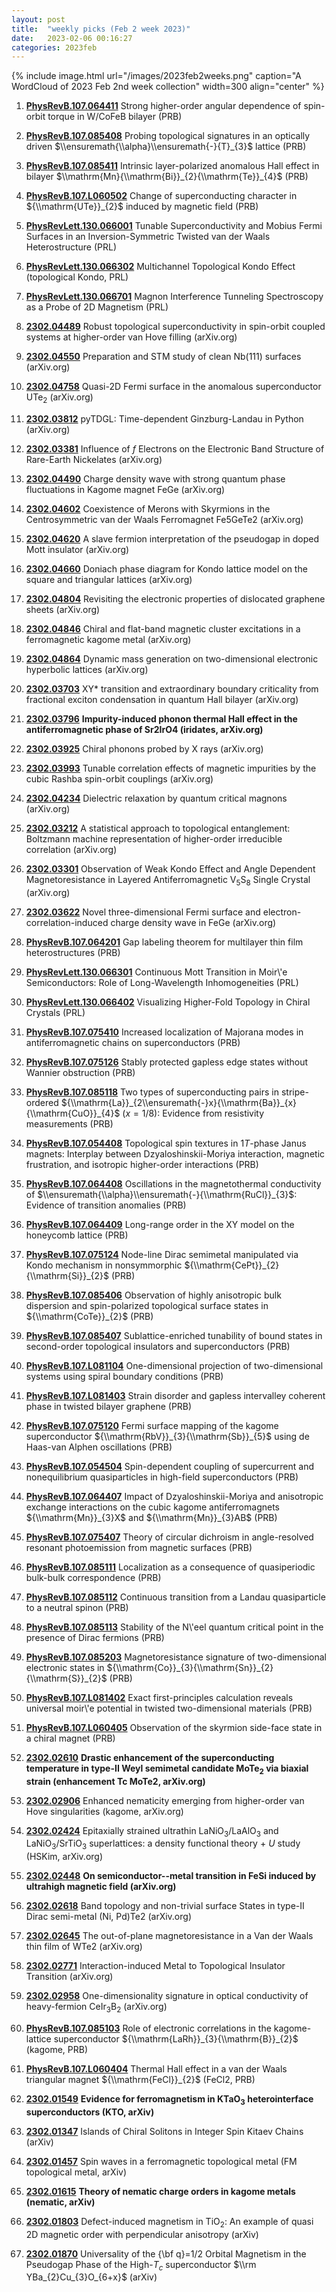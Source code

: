 ```yaml
---
layout: post
title:  "weekly picks (Feb 2 week 2023)"
date:   2023-02-06 00:16:27
categories: 2023feb
---
```



{% include image.html url="/images/2023feb2weeks.png" caption="A WordCloud of 2023 Feb 2nd week collection" width=300 align="center" %}




1. **[PhysRevB.107.064411](https://link.aps.org/doi/10.1103/PhysRevB.107.064411)** Strong higher-order angular dependence of spin-orbit torque in W/CoFeB bilayer (PRB)

1. **[PhysRevB.107.085408](https://link.aps.org/doi/10.1103/PhysRevB.107.085408)** Probing topological signatures in an optically driven $\\ensuremath{\\alpha}\\ensuremath{-}{T}_{3}$ lattice (PRB)

1. **[PhysRevB.107.085411](https://link.aps.org/doi/10.1103/PhysRevB.107.085411)** Intrinsic layer-polarized anomalous Hall effect in bilayer $\\mathrm{Mn}{\\mathrm{Bi}}_{2}{\\mathrm{Te}}_{4}$ (PRB)

1. **[PhysRevB.107.L060502](https://link.aps.org/doi/10.1103/PhysRevB.107.L060502)** Change of superconducting character in ${\\mathrm{UTe}}_{2}$ induced by magnetic field (PRB)

1. **[PhysRevLett.130.066001](https://link.aps.org/doi/10.1103/PhysRevLett.130.066001)** Tunable Superconductivity and Mobius Fermi Surfaces in an Inversion-Symmetric Twisted van der Waals Heterostructure (PRL)

1. **[PhysRevLett.130.066302](https://link.aps.org/doi/10.1103/PhysRevLett.130.066302)** Multichannel Topological Kondo Effect (topological Kondo, PRL)

1. **[PhysRevLett.130.066701](https://link.aps.org/doi/10.1103/PhysRevLett.130.066701)** Magnon Interference Tunneling Spectroscopy as a Probe of 2D Magnetism (PRL)



1. **[2302.04489](http://arxiv.org/abs/2302.04489)** Robust topological superconductivity in spin-orbit coupled systems at higher-order van Hove filling (arXiv.org)

1. **[2302.04550](http://arxiv.org/abs/2302.04550)** Preparation and STM study of clean Nb(111) surfaces (arXiv.org)

1. **[2302.04758](http://arxiv.org/abs/2302.04758)** Quasi-2D Fermi surface in the anomalous superconductor UTe$_2$ (arXiv.org)

1. **[2302.03812](http://arxiv.org/abs/2302.03812)** pyTDGL: Time-dependent Ginzburg-Landau in Python (arXiv.org)

1. **[2302.03381](http://arxiv.org/abs/2302.03381)** Influence of $f$ Electrons on the Electronic Band Structure of Rare-Earth Nickelates (arXiv.org)

1. **[2302.04490](http://arxiv.org/abs/2302.04490)** Charge density wave with strong quantum phase fluctuations in Kagome magnet FeGe (arXiv.org)

1. **[2302.04602](http://arxiv.org/abs/2302.04602)** Coexistence of Merons with Skyrmions in the Centrosymmetric van der Waals Ferromagnet Fe5GeTe2 (arXiv.org)

1. **[2302.04620](http://arxiv.org/abs/2302.04620)** A slave fermion interpretation of the pseudogap in doped Mott insulator (arXiv.org)

1. **[2302.04660](http://arxiv.org/abs/2302.04660)** Doniach phase diagram for Kondo lattice model on the square and triangular lattices (arXiv.org)

1. **[2302.04804](http://arxiv.org/abs/2302.04804)** Revisiting the electronic properties of dislocated graphene sheets (arXiv.org)

1. **[2302.04846](http://arxiv.org/abs/2302.04846)** Chiral and flat-band magnetic cluster excitations in a ferromagnetic kagome metal (arXiv.org)

1. **[2302.04864](http://arxiv.org/abs/2302.04864)** Dynamic mass generation on two-dimensional electronic hyperbolic lattices (arXiv.org)

1. **[2302.03703](http://arxiv.org/abs/2302.03703)** XY* transition and extraordinary boundary criticality from fractional exciton condensation in quantum Hall bilayer (arXiv.org)

1. **[2302.03796](http://arxiv.org/abs/2302.03796)** **Impurity-induced phonon thermal Hall effect in the antiferromagnetic phase of Sr2IrO4 (iridates, arXiv.org)**

1. **[2302.03925](http://arxiv.org/abs/2302.03925)** Chiral phonons probed by X rays (arXiv.org)

1. **[2302.03993](http://arxiv.org/abs/2302.03993)** Tunable correlation effects of magnetic impurities by the cubic Rashba spin-orbit couplings (arXiv.org)

1. **[2302.04234](http://arxiv.org/abs/2302.04234)** Dielectric relaxation by quantum critical magnons (arXiv.org)

1. **[2302.03212](http://arxiv.org/abs/2302.03212)** A statistical approach to topological entanglement: Boltzmann machine representation of higher-order irreducible correlation (arXiv.org)

1. **[2302.03301](http://arxiv.org/abs/2302.03301)** Observation of Weak Kondo Effect and Angle Dependent Magnetoresistance in Layered Antiferromagnetic V$_5$S$_8$ Single Crystal (arXiv.org)

1. **[2302.03622](http://arxiv.org/abs/2302.03622)** Novel three-dimensional Fermi surface and electron-correlation-induced charge density wave in FeGe (arXiv.org)

1. **[PhysRevB.107.064201](https://link.aps.org/doi/10.1103/PhysRevB.107.064201)** Gap labeling theorem for multilayer thin film heterostructures (PRB)

1. **[PhysRevLett.130.066301](https://link.aps.org/doi/10.1103/PhysRevLett.130.066301)** Continuous Mott Transition in Moir\\'e Semiconductors: Role of Long-Wavelength Inhomogeneities (PRL)

1. **[PhysRevLett.130.066402](https://link.aps.org/doi/10.1103/PhysRevLett.130.066402)** Visualizing Higher-Fold Topology in Chiral Crystals (PRL)

1. **[PhysRevB.107.075410](https://link.aps.org/doi/10.1103/PhysRevB.107.075410)** Increased localization of Majorana modes in antiferromagnetic chains on superconductors (PRB)

1. **[PhysRevB.107.075126](https://link.aps.org/doi/10.1103/PhysRevB.107.075126)** Stably protected gapless edge states without Wannier obstruction (PRB)

1. **[PhysRevB.107.085118](https://link.aps.org/doi/10.1103/PhysRevB.107.085118)** Two types of superconducting pairs in stripe-ordered ${\\mathrm{La}}_{2\\ensuremath{-}x}{\\mathrm{Ba}}_{x}{\\mathrm{CuO}}_{4}$ $(x=1/8)$: Evidence from resistivity measurements (PRB)

1. **[PhysRevB.107.054408](https://link.aps.org/doi/10.1103/PhysRevB.107.054408)** Topological spin textures in $1T$-phase Janus magnets: Interplay between Dzyaloshinskii-Moriya interaction, magnetic frustration, and isotropic higher-order interactions (PRB)

1. **[PhysRevB.107.064408](https://link.aps.org/doi/10.1103/PhysRevB.107.064408)** Oscillations in the magnetothermal conductivity of $\\ensuremath{\\alpha}\\ensuremath{-}{\\mathrm{RuCl}}_{3}$: Evidence of transition anomalies (PRB)

1. **[PhysRevB.107.064409](https://link.aps.org/doi/10.1103/PhysRevB.107.064409)** Long-range order in the XY model on the honeycomb lattice (PRB)

1. **[PhysRevB.107.075124](https://link.aps.org/doi/10.1103/PhysRevB.107.075124)** Node-line Dirac semimetal manipulated via Kondo mechanism in nonsymmorphic ${\\mathrm{CePt}}_{2}{\\mathrm{Si}}_{2}$ (PRB)

1. **[PhysRevB.107.085406](https://link.aps.org/doi/10.1103/PhysRevB.107.085406)** Observation of highly anisotropic bulk dispersion and spin-polarized topological surface states in ${\\mathrm{CoTe}}_{2}$ (PRB)

1. **[PhysRevB.107.085407](https://link.aps.org/doi/10.1103/PhysRevB.107.085407)** Sublattice-enriched tunability of bound states in second-order topological insulators and superconductors (PRB)

1. **[PhysRevB.107.L081104](https://link.aps.org/doi/10.1103/PhysRevB.107.L081104)** One-dimensional projection of two-dimensional systems using spiral boundary conditions (PRB)

1. **[PhysRevB.107.L081403](https://link.aps.org/doi/10.1103/PhysRevB.107.L081403)** Strain disorder and gapless intervalley coherent phase in twisted bilayer graphene (PRB)

1. **[PhysRevB.107.075120](https://link.aps.org/doi/10.1103/PhysRevB.107.075120)** Fermi surface mapping of the kagome superconductor ${\\mathrm{RbV}}_{3}{\\mathrm{Sb}}_{5}$ using de Haas-van Alphen oscillations (PRB)

1. **[PhysRevB.107.054504](https://link.aps.org/doi/10.1103/PhysRevB.107.054504)** Spin-dependent coupling of supercurrent and nonequilibrium quasiparticles in high-field superconductors (PRB)

1. **[PhysRevB.107.064407](https://link.aps.org/doi/10.1103/PhysRevB.107.064407)** Impact of Dzyaloshinskii-Moriya and anisotropic exchange interactions on the cubic kagome antiferromagnets ${\\mathrm{Mn}}_{3}X$ and ${\\mathrm{Mn}}_{3}AB$ (PRB)

1. **[PhysRevB.107.075407](https://link.aps.org/doi/10.1103/PhysRevB.107.075407)** Theory of circular dichroism in angle-resolved resonant photoemission from magnetic surfaces (PRB)

1. **[PhysRevB.107.085111](https://link.aps.org/doi/10.1103/PhysRevB.107.085111)** Localization as a consequence of quasiperiodic bulk-bulk correspondence (PRB)

1. **[PhysRevB.107.085112](https://link.aps.org/doi/10.1103/PhysRevB.107.085112)** Continuous transition from a Landau quasiparticle to a neutral spinon (PRB)

1. **[PhysRevB.107.085113](https://link.aps.org/doi/10.1103/PhysRevB.107.085113)** Stability of the N\\'eel quantum critical point in the presence of Dirac fermions (PRB)

1. **[PhysRevB.107.085203](https://link.aps.org/doi/10.1103/PhysRevB.107.085203)** Magnetoresistance signature of two-dimensional electronic states in ${\\mathrm{Co}}_{3}{\\mathrm{Sn}}_{2}{\\mathrm{S}}_{2}$ (PRB)

1. **[PhysRevB.107.L081402](https://link.aps.org/doi/10.1103/PhysRevB.107.L081402)** Exact first-principles calculation reveals universal moir\\'e potential in twisted two-dimensional materials (PRB)

1. **[PhysRevB.107.L060405](https://link.aps.org/doi/10.1103/PhysRevB.107.L060405)** Observation of the skyrmion side-face state in a chiral magnet (PRB)




1. **[2302.02610](http://arxiv.org/abs/2302.02610)** **Drastic enhancement of the superconducting temperature in type-II Weyl semimetal candidate MoTe$_2$ via biaxial strain (enhancement Tc MoTe2, arXiv.org)**

1. **[2302.02906](http://arxiv.org/abs/2302.02906)** Enhanced nematicity emerging from higher-order van Hove singularities (kagome, arXiv.org)

1. **[2302.02424](http://arxiv.org/abs/2302.02424)** Epitaxially strained ultrathin LaNiO$_3$/LaAlO$_3$ and LaNiO$_3$/SrTiO$_3$ superlattices: a density functional theory + $U$ study (HSKim, arXiv.org)

1. **[2302.02448](http://arxiv.org/abs/2302.02448)** **On semiconductor--metal transition in FeSi induced by ultrahigh magnetic field (arXiv.org)**

1. **[2302.02618](http://arxiv.org/abs/2302.02618)** Band topology and non-trivial surface States in type-II Dirac semi-metal (Ni, Pd)Te2 (arXiv.org)

1. **[2302.02645](http://arxiv.org/abs/2302.02645)** The out-of-plane magnetoresistance in a Van der Waals thin film of WTe2 (arXiv.org)

1. **[2302.02771](http://arxiv.org/abs/2302.02771)** Interaction-induced Metal to Topological Insulator Transition (arXiv.org)

1. **[2302.02958](http://arxiv.org/abs/2302.02958)** One-dimensionality signature in optical conductivity of heavy-fermion CeIr$_{3}$B$_{2}$ (arXiv.org)

1. **[PhysRevB.107.085103](https://link.aps.org/doi/10.1103/PhysRevB.107.085103)** Role of electronic correlations in the kagome-lattice superconductor ${\\mathrm{LaRh}}_{3}{\\mathrm{B}}_{2}$ (kagome, PRB)

1. **[PhysRevB.107.L060404](https://link.aps.org/doi/10.1103/PhysRevB.107.L060404)** Thermal Hall effect in a van der Waals triangular magnet ${\\mathrm{FeCl}}_{2}$ (FeCl2, PRB)



1. **[2302.01549](http://arxiv.org/abs/2302.01549)** **Evidence for ferromagnetism in KTaO$_3$ heterointerface superconductors (KTO, arXiv)**

1. **[2302.01347](http://arxiv.org/abs/2302.01347)** Islands of Chiral Solitons in Integer Spin Kitaev Chains (arXiv)

1. **[2302.01457](http://arxiv.org/abs/2302.01457)** Spin waves in a ferromagnetic topological metal (FM topological metal, arXiv)

1. **[2302.01615](http://arxiv.org/abs/2302.01615)** **Theory of nematic charge orders in kagome metals (nematic, arXiv)**

1. **[2302.01803](http://arxiv.org/abs/2302.01803)** Defect-induced magnetism in TiO$_2$: An example of quasi 2D magnetic order with perpendicular anisotropy (arXiv)

1. **[2302.01870](http://arxiv.org/abs/2302.01870)** Universality of the {\\bf q}=1/2 Orbital Magnetism in the Pseudogap Phase of the High-$T_c$ superconductor $\\rm YBa_{2}Cu_{3}O_{6+x}$ (arXiv)




